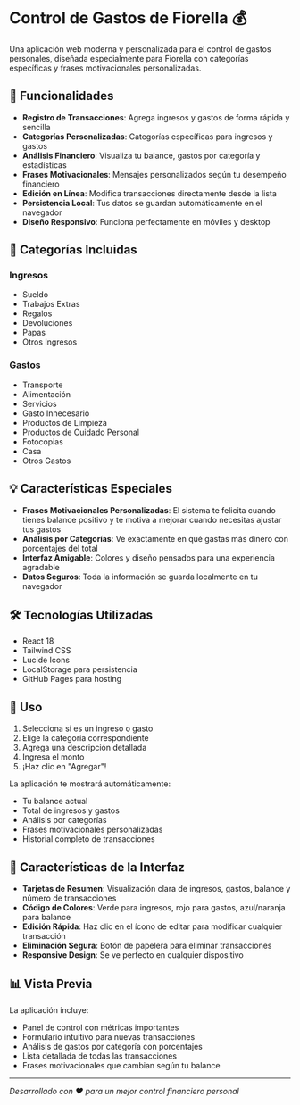 # Control de Gastos de Fiorella 💰

Una aplicación web moderna y personalizada para el control de gastos personales, diseñada especialmente para Fiorella con categorías específicas y frases motivacionales personalizadas.

## 🌟 Funcionalidades

- **Registro de Transacciones**: Agrega ingresos y gastos de forma rápida y sencilla
- **Categorías Personalizadas**: Categorías específicas para ingresos y gastos
- **Análisis Financiero**: Visualiza tu balance, gastos por categoría y estadísticas
- **Frases Motivacionales**: Mensajes personalizados según tu desempeño financiero
- **Edición en Línea**: Modifica transacciones directamente desde la lista
- **Persistencia Local**: Tus datos se guardan automáticamente en el navegador
- **Diseño Responsivo**: Funciona perfectamente en móviles y desktop

## 🚀 Categorías Incluidas

### Ingresos
- Sueldo
- Trabajos Extras
- Regalos
- Devoluciones
- Papas
- Otros Ingresos

### Gastos
- Transporte
- Alimentación
- Servicios
- Gasto Innecesario
- Productos de Limpieza
- Productos de Cuidado Personal
- Fotocopias
- Casa
- Otros Gastos

## 💡 Características Especiales

- **Frases Motivacionales Personalizadas**: El sistema te felicita cuando tienes balance positivo y te motiva a mejorar cuando necesitas ajustar tus gastos
- **Análisis por Categorías**: Ve exactamente en qué gastas más dinero con porcentajes del total
- **Interfaz Amigable**: Colores y diseño pensados para una experiencia agradable
- **Datos Seguros**: Toda la información se guarda localmente en tu navegador

## 🛠️ Tecnologías Utilizadas

- React 18
- Tailwind CSS
- Lucide Icons
- LocalStorage para persistencia
- GitHub Pages para hosting

## 📱 Uso

1. Selecciona si es un ingreso o gasto
2. Elige la categoría correspondiente
3. Agrega una descripción detallada
4. Ingresa el monto
5. ¡Haz clic en "Agregar"!

La aplicación te mostrará automáticamente:
- Tu balance actual
- Total de ingresos y gastos
- Análisis por categorías
- Frases motivacionales personalizadas
- Historial completo de transacciones

## 🎯 Características de la Interfaz

- **Tarjetas de Resumen**: Visualización clara de ingresos, gastos, balance y número de transacciones
- **Código de Colores**: Verde para ingresos, rojo para gastos, azul/naranja para balance
- **Edición Rápida**: Haz clic en el ícono de editar para modificar cualquier transacción
- **Eliminación Segura**: Botón de papelera para eliminar transacciones
- **Responsive Design**: Se ve perfecto en cualquier dispositivo

## 📊 Vista Previa

La aplicación incluye:
- Panel de control con métricas importantes
- Formulario intuitivo para nuevas transacciones
- Análisis de gastos por categoría con porcentajes
- Lista detallada de todas las transacciones
- Frases motivacionales que cambian según tu balance

---

*Desarrollado con ❤️ para un mejor control financiero personal*
